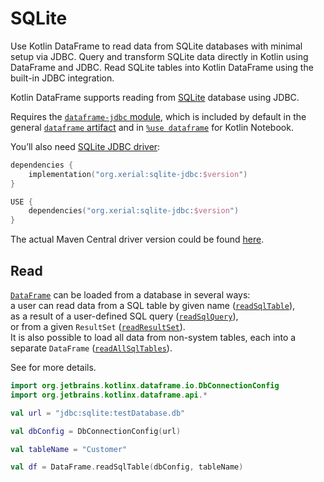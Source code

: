 # SQLite

<web-summary>
Use Kotlin DataFrame to read data from SQLite databases with minimal setup via JDBC.
</web-summary>

<card-summary>
Query and transform SQLite data directly in Kotlin using DataFrame and JDBC.
</card-summary>

<link-summary>
Read SQLite tables into Kotlin DataFrame using the built-in JDBC integration.
</link-summary>


Kotlin DataFrame supports reading from [SQLite](https://www.sqlite.org) database using JDBC.

Requires the [`dataframe-jdbc` module](Modules.md#dataframe-jdbc),
which is included by default in the general [`dataframe` artifact](Modules.md#dataframe-general)
and in [`%use dataframe`](gettingStartedKotlinNotebook.md#integrate-kotlin-dataframe) for Kotlin Notebook.

You’ll also need [SQLite JDBC driver](https://github.com/xerial/sqlite-jdbc):

<tabs>
<tab title="Gradle project">

```kotlin
dependencies {
    implementation("org.xerial:sqlite-jdbc:$version")
}
```

</tab>
<tab title="Kotlin Notebook">


```kotlin
USE {
    dependencies("org.xerial:sqlite-jdbc:$version")
}
```

</tab>
</tabs>

The actual Maven Central driver version could be found
[here](https://mvnrepository.com/artifact/com.mysql/mysql-connector-j).

## Read

[`DataFrame`](DataFrame.md) can be loaded from a database in several ways:  
a user can read data from a SQL table by given name ([`readSqlTable`](readSqlDatabases.md)),  
as a result of a user-defined SQL query ([`readSqlQuery`](readSqlDatabases.md)),  
or from a given `ResultSet` ([`readResultSet`](readSqlDatabases.md)).  
It is also possible to load all data from non-system tables, each into a separate `DataFrame` ([`readAllSqlTables`](readSqlDatabases.md)).

See [](readSqlDatabases.md) for more details.

```kotlin
import org.jetbrains.kotlinx.dataframe.io.DbConnectionConfig
import org.jetbrains.kotlinx.dataframe.api.*

val url = "jdbc:sqlite:testDatabase.db"

val dbConfig = DbConnectionConfig(url)

val tableName = "Customer"

val df = DataFrame.readSqlTable(dbConfig, tableName)
```
